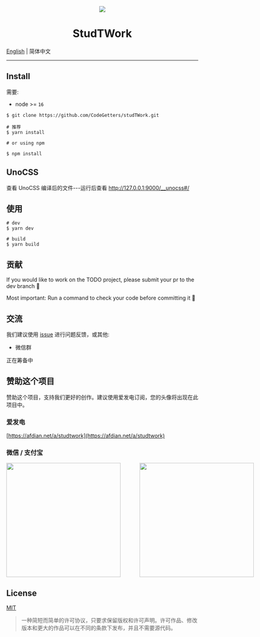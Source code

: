 <p align="center">
    <img src="/favicon.svg">
</p>

<h1 align="center">StudTWork</h1>

[English](./README.md) | 简体中文

---

## Install

需要:

- node >= `16`

```shell
$ git clone https://github.com/CodeGetters/studTWork.git

# 推荐
$ yarn install

# or using npm

$ npm install
```

## UnoCSS

查看 UnoCSS 编译后的文件---运行后查看 http://127.0.0.1:9000/__unocss#/

## 使用

```shell
# dev
$ yarn dev

# build
$ yarn build
```

## 贡献

If you would like to work on the TODO project, please submit your pr to the dev branch 👀

Most important: Run a command to check your code before committing it 🤞

## 交流

我们建议使用 [issue](https://github.com/CodeGetters/studtwork_desk/issues) 进行问题反馈，或其他:

- 微信群

正在筹备中

## 赞助这个项目

赞助这个项目，支持我们更好的创作。建议使用爱发电订阅，您的头像将出现在此项目中。

### 爱发电

[https://afdian.net/a/studtwork](https://afdian.net/a/studtwork)

### 微信 / 支付宝

<div style="display:flex;">
    <a src="/wechat.jpg">
        <img src='/wechat.jpg' style="height:300px;margin-right:50px; object-fit:contain" />
    </a>
    <a src="./public/alipay.jpg">
        <img src='/alipay.jpg' style="height:300px; object-fit:contain" />
    </a>
</div>

## License

[MIT](./LICENSE)

> 一种简短而简单的许可协议，只要求保留版权和许可声明。许可作品、修改版本和更大的作品可以在不同的条款下发布，并且不需要源代码。
